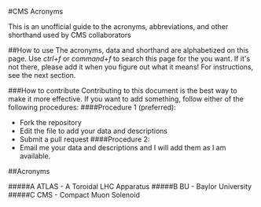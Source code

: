 #CMS Acronyms

This is an unofficial guide to the acronyms, abbreviations, and other shorthand used by CMS collaborators


##How to use
The acronyms, data and shorthand are alphabetized on this page. Use *ctrl+f* or *command+f* to search this page for the you want. If it's not there, please add it when you figure out what it means! For instructions, see the next section.

###How to contribute
Contributing to this document is the best way to make it more effective. If you want to add something, follow either of the following procedures:
####Procedure 1 (preferred):
* Fork the repository
* Edit the file to add your data and descriptions
* Submit a pull request
####Procedure 2:
* Email me your data and descriptions and I will add them as I am available.

##Acronyms

#####A
ATLAS - A Toroidal LHC Apparatus
#####B
BU - Baylor University
#####C
CMS - Compact Muon Solenoid
